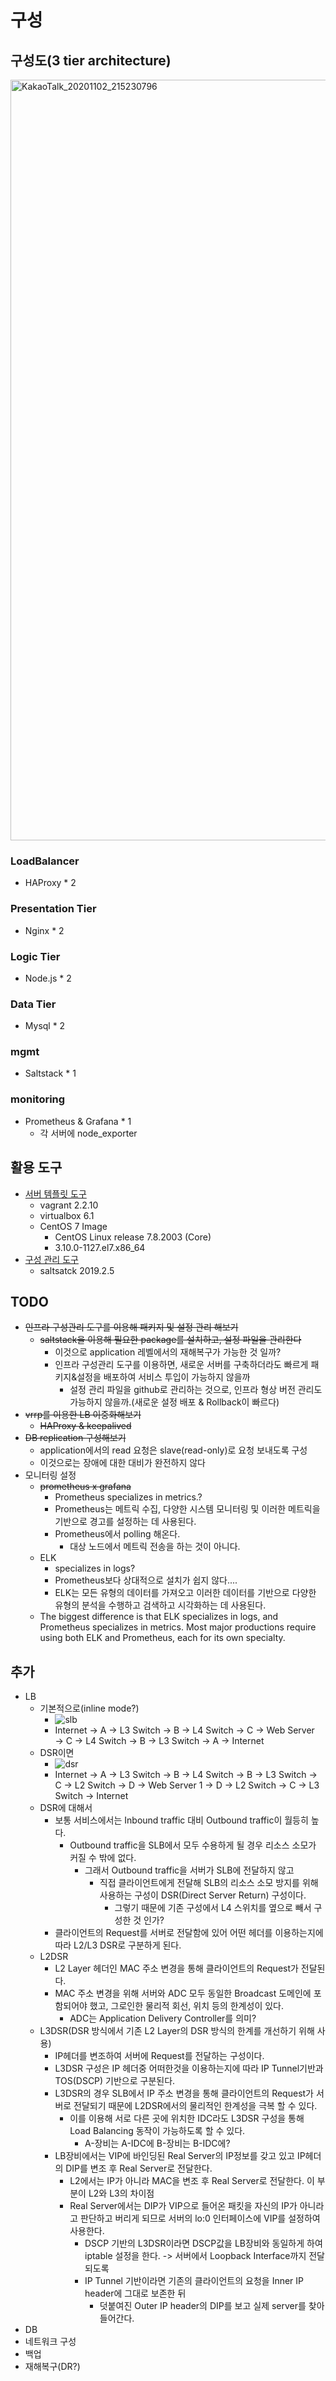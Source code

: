 
# 구성

## 구성도(3 tier architecture)
<img width="1217" alt="KakaoTalk_20201102_215230796" src="https://user-images.githubusercontent.com/19552819/98116251-62488600-1eeb-11eb-9f05-7da2d60f2472.png">

### LoadBalancer
- HAProxy * 2

### Presentation Tier
- Nginx * 2

### Logic Tier
- Node.js * 2

### Data Tier
- Mysql * 2

### mgmt
- Saltstack * 1

### monitoring
- Prometheus & Grafana * 1
  - 각 서버에 node_exporter

## 활용 도구
- [서버 템플릿 도구](https://github.com/LeekeunJe/lee_infra_archive/tree/master/study/tier_architecture/provisioning)
  - vagrant 2.2.10
  - virtualbox 6.1
  - CentOS 7 Image
    - CentOS Linux release 7.8.2003 (Core)
    - 3.10.0-1127.el7.x86_64
- [구성 관리 도구](https://github.com/LeekeunJe/lee_infra_archive/tree/master/study/tier_architecture/configuration_management)
  - saltsatck 2019.2.5


## TODO
- ~~인프라 구성관리 도구를 이용해 패키지 및 설정 관리 해보기~~
  - ~~saltstack을 이용해 필요한 package를 설치하고, 설정 파일을 관리한다~~
    - 이것으로 application 레벨에서의 재해복구가 가능한 것 일까?
    - 인프라 구성관리 도구를 이용하면, 새로운 서버를 구축하더라도 빠르게 패키지&설정을 배포하여 서비스 투입이 가능하지 않을까
      - 설정 관리 파일을 github로 관리하는 것으로, 인프라 형상 버전 관리도 가능하지 않을까.(새로운 설정 배포 & Rollback이 빠르다)
- ~~vrrp를 이용한 LB 이중화해보기~~
  - ~~HAProxy & keepalived~~
- ~~DB replication 구성해보기~~
  - application에서의 read 요청은 slave(read-only)로 요청 보내도록 구성
  - 이것으로는 장애에 대한 대비가 완전하지 않다
- 모니터링 설정
  - ~~prometheus x grafana~~
    - Prometheus specializes in metrics.?
    - Prometheus는 메트릭 수집, 다양한 시스템 모니터링 및 이러한 메트릭을 기반으로 경고를 설정하는 데 사용된다.
    - Prometheus에서 polling 해온다.
      - 대상 노드에서 메트릭 전송을 하는 것이 아니다.
  - ELK
    - specializes in logs?
    - Prometheus보다 상대적으로 설치가 쉽지 않다....
    - ELK는 모든 유형의 데이터를 가져오고 이러한 데이터를 기반으로 다양한 유형의 분석을 수행하고 검색하고 시각화하는 데 사용된다.
  - The biggest difference is that ELK specializes in logs, and Prometheus specializes in metrics. Most major productions require using both ELK and Prometheus, each for its own specialty. 

## 추가
- LB
  - 기본적으로(inline mode?)
    - ![slb](https://user-images.githubusercontent.com/19552819/98251343-f3872d80-1fbb-11eb-9140-aae796b26fe4.jpg)
    - Internet → A → L3 Switch → B  → L4 Switch → C → Web Server → C → L4 Switch → B → L3 Switch → A → Internet
  - DSR이면
    - ![dsr](https://user-images.githubusercontent.com/19552819/98251348-f41fc400-1fbb-11eb-990d-d569334cebde.jpg)
    - Internet → A → L3 Switch → B → L4 Switch → B -> L3 Switch -> C → L2 Switch → D → Web Server 1 → D → L2 Switch → C → L3 Switch → Internet
  - DSR에 대해서
    - 보통 서비스에서는 Inbound traffic 대비 Outbound traffic이 월등히 높다.
      - Outbound traffic을 SLB에서 모두 수용하게 될 경우 리소스 소모가 커질 수 밖에 없다.
        - 그래서 Outbound traffic을 서버가 SLB에 전달하지 않고 
          - 직접 클라이언트에게 전달해 SLB의 리소스 소모 방지를 위해 사용하는 구성이 DSR(Direct Server Return) 구성이다.
            - 그렇기 때문에 기존 구성에서 L4 스위치를 옆으로 빼서 구성한 것 인가?
    - 클라이언트의 Request를 서버로 전달함에 있어 어떤 헤더를 이용하는지에 따라 L2/L3 DSR로 구분하게 된다.
  - L2DSR
    - L2 Layer 헤더인 MAC 주소 변경을 통해 클라이언트의 Request가 전달된다.
    - MAC 주소 변경을 위해 서버와 ADC 모두 동일한 Broadcast 도메인에 포함되어야 했고, 그로인한 물리적 회선, 위치 등의 한계성이 있다.
      - ADC는 Application Delivery Controller를 의미?
  - L3DSR(DSR 방식에서 기존 L2 Layer의 DSR 방식의 한계를 개선하기 위해 사용)
    - IP헤더를 변조하여 서버에 Request를 전달하는 구성이다.
    - L3DSR 구성은 IP 헤더중 어떠한것을 이용하는지에 따라 IP Tunnel기반과 TOS(DSCP) 기반으로 구분된다.
    - L3DSR의 경우 SLB에서 IP 주소 변경을 통해 클라이언트의 Request가 서버로 전달되기 때문에 L2DSR에서의 물리적인 한계성을 극복 할 수 있다.
      - 이를 이용해 서로 다른 곳에 위치한 IDC라도 L3DSR 구성을 통해 Load Balancing 동작이 가능하도록 할 수 있다.
        - A-장비는 A-IDC에 B-장비는 B-IDC에?
    - LB장비에서는 VIP에 바인딩된 Real Server의 IP정보를 갖고 있고 IP헤더의 DIP를 변조 후 Real Server로 전달한다.
      - L2에서는 IP가 아니라 MAC을 변조 후 Real Server로 전달한다. 이 부분이 L2와 L3의 차이점
      - Real Server에서는 DIP가 VIP으로 들어온 패킷을 자신의 IP가 아니라고 판단하고 버리게 되므로 서버의 lo:0 인터페이스에 VIP를 설정하여 사용한다.
        - DSCP 기반의 L3DSR이라면 DSCP값을 LB장비와 동일하게 하여 iptable 설정을 한다. -> 서버에서 Loopback Interface까지 전달되도록
        - IP Tunnel 기반이라면 기존의 클라이언트의 요청을 Inner IP header에 그대로 보존한 뒤 
          - 덧붙여진 Outer IP header의 DIP를 보고 실제 server를 찾아 들어간다. 
- DB
- 네트워크 구성
- 백업
- 재해복구(DR?)
